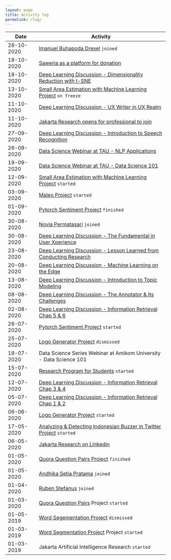 ```yaml
---
layout: page
title: Activity log
permalink: /log/
---
```


| Date       | Activity                                                                                                                                                                           |
| ---------- | ---------------------------------------------------------------------------------------------------------------------------------------------------------------------------------- |
| 28-10-2020 | [Imanuel Buhapoda Drexel](https://www.linkedin.com/in/imanueld/) `joined`                                                                                                          |
| 18-10-2020 | [Saweria as a platform for donation](https://saweria.co/jakartaresearch)                                                                                                           |
| 18-10-2020 | [Deep Learning Discussion - Dimensionality Reduction with t-SNE]()                                                                                                                 |
| 13-10-2020 | [Small Area Estimation with Machine Learning Project](https://github.com/jakartaresearch/small-area-estimation-with-ml) `on freeze`                                                |
| 11-10-2020 | [Deep Learning Discussion - UX Writer in UX Realm](https://www.linkedin.com/posts/jakartaresearch_ux-writer-activity-6725405458137534464-EK8V)                                     |
| 11-10-2020 | [Jakarta Research opens for professional to join](s.id/JoinJakartaResearch)                                                                                                        |
| 27-09-2020 | [Deep Learning Discussion - Introduction to Speech Recognition](https://www.linkedin.com/posts/jakartaresearch_intro-to-speech-recognition-activity-6722404148148600832-mvTd)      |
| 26-09-2020 | [Data Science Webinar at TAU - NLP Applications](https://www.youtube.com/watch?v=CgeaHve0RHo)                                                                                      |
| 19-09-2020 | [Data Science Webinar at TAU - Data Science 101](https://www.youtube.com/watch?v=9_yA95LiMos)                                                                                      |
| 12-09-2020 | [Small Area Estimation with Machine Learning Project](https://github.com/jakartaresearch/small-area-estimation-with-ml) `started`                                                  |
| 03-09-2020 | [Maleo Project](https://github.com/jakartaresearch/maleo) `started`                                                                                                                |
| 01-09-2020 | [Pytorch Sentiment Project](https://github.com/jakartaresearch/pytorch-sentiment) `finished`                                                                                       |
| 30-08-2020 | [Novia Permatasari](https://www.linkedin.com/in/novia-permatasari-382209146/) `joined`                                                                                             |
| 30-08-2020 | [Deep Learning Discussion - The Fundamental in User Xperience](https://www.linkedin.com/posts/jakartaresearch_ux-and-its-fundamental-activity-6707234893665050624-0HH3)            |
| 23-08-2020 | [Deep Learning Discussion - Lesson Learned from Conducting Research](https://www.linkedin.com/posts/jakartaresearch_how-to-conduct-research-activity-6705357921926180864-lmUD)     |
| 20-08-2020 | [Deep Learning Discussion - Machine Learning on the Edge](https://www.linkedin.com/posts/jakartaresearch_edge-machine-learning-activity-6704320946603388928-FnTI)                  |
| 13-08-2020 | [Deep Learning Discussion - Introduction to Topic Modeling](https://www.linkedin.com/posts/jakartaresearch_introduction-to-topic-modeling-activity-6713671964613058560-Efnb)       |
| 08-08-2020 | [Deep Learning Discussion - The Annotator & Its Challenges](https://www.linkedin.com/posts/jakartaresearch_annotator-and-its-challenges-activity-6699926549484974080-wGXx)         |
| 02-08-2020 | [Deep Learning Discussion - Information Retrieval Chap 5 & 6](https://www.linkedin.com/posts/jakartaresearch_information-retrieval-chapter-5-6-activity-6698492885228249088-5TuV)  |
| 26-07-2020 | [Pytorch Sentiment Project](https://github.com/jakartaresearch/pytorch-sentiment) `started`                                                                                        |
| 25-07-2020 | [Logo Generator Project](https://github.com/jakartaresearch/logo-generator) `dismissed`                                                                                            |
| 18-07-2020 | Data Science Series Webinar at Amikom University - Data Science 101                                                                                                                |
| 15-07-2020 | [Research Program for Students](bit.ly/JakartaResearchProgram) `started`                                                                                                           |
| 12-07-2020 | [Deep Learning Discussion - Information Retrieval Chap 3 & 4](https://www.linkedin.com/posts/jakartaresearch_intro-to-information-retrieval-3-4-activity-6694455283739181056-07Tj) |
| 05-07-2020 | [Deep Learning Discussion - Information Retrieval Chap 1 & 2](https://www.linkedin.com/feed/update/urn:li:activity:6692973966585417728)                                            |
| 06-06-2020 | [Logo Generator Project](https://github.com/jakartaresearch/logo-generator) `started`                                                                                              |
| 17-05-2020 | [Analyzing & Detecting Indonesian Buzzer in Twitter Project](https://github.com/jakartaresearch/adi-buzzer) `started`                                                              |
| 06-05-2020 | [Jakarta Research on Linkedin](https://www.linkedin.com/company/jakartaresearch)                                                                                                   |
| 01-05-2020 | [Quora Question Pairs Project](https://github.com/jakartaresearch/quora-question-pairs) `finished`                                                                                 |
| 01-05-2020 | [Andhika Setia Pratama](https://www.linkedin.com/in/andhika-setia-pratama-75ba99179/) `joined`                                                                                     |
| 01-04-2020 | [Ruben Stefanus](https://www.linkedin.com/in/rubenstefanus/) `joined`                                                                                                              |
| 01-03-2020 | [Quora Question Pairs](https://github.com/jakartaresearch/quora-question-pairs) Project `started`                                                                                  |
| 01-05-2019 | [Word Segementation Project](https://github.com/jakartaresearch/word-segmentation) `dismissed`                                                                                     |
| 01-03-2019 | [Word Segmentation Project](https://github.com/jakartaresearch/word-segmentation) Project `started`                                                                                |
| 01-03-2019 | Jakarta Artificial Intelligence Research `started`                                                                                                                                 |
